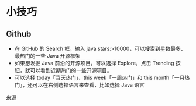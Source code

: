# 小技巧


## Github

+ 在 GitHub 的 Search 框，输入 java stars:>10000，可以搜索到星数最多、最热门的一些 Java 开源框架
+ 如果想发掘 Java 前沿的开源项目，可以选择 Explore，点击 Trending 按钮，就可以看到近期热门的一些开源项目。
+ 可以选择 today「当天热门」、this week「一周热门」和 this month「一月热门」，还可以在右侧选择语言来查看，比如选择 Java 语言

[来源](https://mp.weixin.qq.com/s/NIn2hOUZDAq4sdA4TsSNYg)